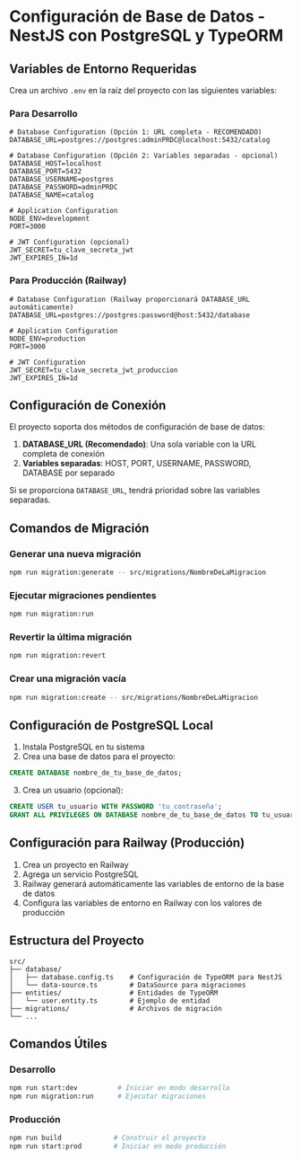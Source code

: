 # Configuración de Base de Datos - NestJS con PostgreSQL y TypeORM

## Variables de Entorno Requeridas

Crea un archivo `.env` en la raíz del proyecto con las siguientes variables:

### Para Desarrollo
```env
# Database Configuration (Opción 1: URL completa - RECOMENDADO)
DATABASE_URL=postgres://postgres:adminPRDC@localhost:5432/catalog

# Database Configuration (Opción 2: Variables separadas - opcional)
DATABASE_HOST=localhost
DATABASE_PORT=5432
DATABASE_USERNAME=postgres
DATABASE_PASSWORD=adminPRDC
DATABASE_NAME=catalog

# Application Configuration
NODE_ENV=development
PORT=3000

# JWT Configuration (opcional)
JWT_SECRET=tu_clave_secreta_jwt
JWT_EXPIRES_IN=1d
```

### Para Producción (Railway)
```env
# Database Configuration (Railway proporcionará DATABASE_URL automáticamente)
DATABASE_URL=postgres://postgres:password@host:5432/database

# Application Configuration
NODE_ENV=production
PORT=3000

# JWT Configuration
JWT_SECRET=tu_clave_secreta_jwt_produccion
JWT_EXPIRES_IN=1d
```

## Configuración de Conexión

El proyecto soporta dos métodos de configuración de base de datos:

1. **DATABASE_URL (Recomendado)**: Una sola variable con la URL completa de conexión
2. **Variables separadas**: HOST, PORT, USERNAME, PASSWORD, DATABASE por separado

Si se proporciona `DATABASE_URL`, tendrá prioridad sobre las variables separadas.

## Comandos de Migración

### Generar una nueva migración
```bash
npm run migration:generate -- src/migrations/NombreDeLaMigracion
```

### Ejecutar migraciones pendientes
```bash
npm run migration:run
```

### Revertir la última migración
```bash
npm run migration:revert
```

### Crear una migración vacía
```bash
npm run migration:create -- src/migrations/NombreDeLaMigracion
```

## Configuración de PostgreSQL Local

1. Instala PostgreSQL en tu sistema
2. Crea una base de datos para el proyecto:
```sql
CREATE DATABASE nombre_de_tu_base_de_datos;
```
3. Crea un usuario (opcional):
```sql
CREATE USER tu_usuario WITH PASSWORD 'tu_contraseña';
GRANT ALL PRIVILEGES ON DATABASE nombre_de_tu_base_de_datos TO tu_usuario;
```

## Configuración para Railway (Producción)

1. Crea un proyecto en Railway
2. Agrega un servicio PostgreSQL
3. Railway generará automáticamente las variables de entorno de la base de datos
4. Configura las variables de entorno en Railway con los valores de producción

## Estructura del Proyecto

```
src/
├── database/
│   ├── database.config.ts    # Configuración de TypeORM para NestJS
│   └── data-source.ts        # DataSource para migraciones
├── entities/                 # Entidades de TypeORM
│   └── user.entity.ts        # Ejemplo de entidad
├── migrations/               # Archivos de migración
└── ...
```

## Comandos Útiles

### Desarrollo
```bash
npm run start:dev          # Iniciar en modo desarrollo
npm run migration:run      # Ejecutar migraciones
```

### Producción
```bash
npm run build             # Construir el proyecto
npm run start:prod        # Iniciar en modo producción
```
